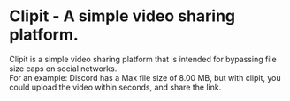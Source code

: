 # Clipit - A simple video sharing platform.

Clipit is a simple video sharing platform that is intended for bypassing file size caps on social networks. <br>
For an example: Discord has a Max file size of 8.00 MB, but with clipit, you could upload the video within seconds, and share the link. 
